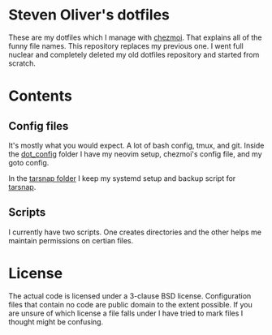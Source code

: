 # Steven Oliver's dotfiles
These are my dotfiles which I manage with [chezmoi](https://www.chezmoi.io/). That
explains all of the funny file names. This repository replaces my previous one. I
went full nuclear and completely deleted my old dotfiles repository and started
from scratch.

# Contents
## Config files
It's mostly what you would expect. A lot of bash config, tmux, and git. Inside
the [dot_config](https://github.com/steveno/dotfiles/tree/main/dot_config) folder
I have my neovim setup, chezmoi's config file, and my goto config.

In the [tarsnap folder](https://github.com/steveno/dotfiles/tree/main/tarsnap) I
keep my systemd setup and backup script for [tarsnap](https://www.tarsnap.com/).

## Scripts
I currently have two scripts. One creates directories and the other helps me
maintain permissions on certian files.

# License
The actual code is licensed under a 3-clause BSD license. Configuration files that
contain no code are public domain to the extent possible. If you are unsure of
which license a file falls under I have tried to mark files I thought might be
confusing.
